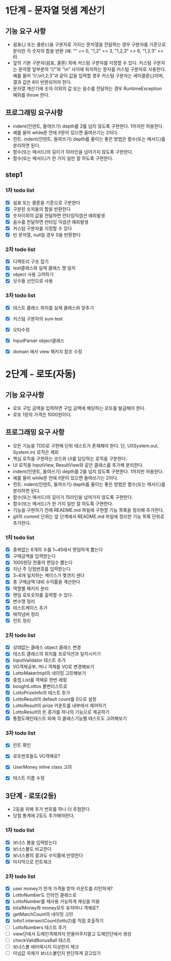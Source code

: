 # 1단계 - 문자열 덧셈 계산기

## 기능 요구 사항
- 쉼표(,) 또는 콜론(:)을 구분자로 가지는 문자열을 전달하는 경우 구분자를 기준으로 분리한 각 숫자의 합을 반환 (예: “” => 0, "1,2" => 3, "1,2,3" => 6, “1,2:3” => 6)  
- 앞의 기본 구분자(쉼표, 콜론) 외에 커스텀 구분자를 지정할 수 있다. 커스텀 구분자는 문자열 앞부분의 “//”와 “\n” 사이에 위치하는 문자를 커스텀 구분자로 사용한다. 예를 들어 “//;\n1;2;3”과 같이 값을 입력할 경우 커스텀 구분자는 세미콜론(;)이며, 결과 값은 6이 반환되어야 한다.  
- 문자열 계산기에 숫자 이외의 값 또는 음수를 전달하는 경우 RuntimeException 예외를 throw 한다.

## 프로그래밍 요구사항
- indent(인덴트, 들여쓰기) depth를 2를 넘지 않도록 구현한다. 1까지만 허용한다.
- 예를 들어 while문 안에 if문이 있으면 들여쓰기는 2이다.
- 힌트: indent(인덴트, 들여쓰기) depth를 줄이는 좋은 방법은 함수(또는 메서드)를 분리하면 된다.
- 함수(또는 메서드)의 길이가 10라인을 넘어가지 않도록 구현한다.
- 함수(또는 메서드)가 한 가지 일만 잘 하도록 구현한다.


## step1
### 1차 todo list
- [x] 쉼표 또는 콜론을 기준으로 구분한다
- [x] 구분된 숫자들의 합을 반환한다
- [x] 숫자이외의 값을 전달하면 런타임익셉션 예외발생
- [x] 음수를 전달하면 런타임 익셉션 예외발생
- [x] 커스텀 구분자를 지정할 수 있다
- [x] 빈 문자열, null일 경우 0을 반환한다

### 2차 todo list
- [x] 디렉토리 구조 잡기
- [x] test클래스와 실제 클래스 명 일치
- [x] object 사용 고려하기
- [x] 상수들 선언으로 사용

### 3차 todo list
- [x] 테스트 클래스 위치를 실제 클래스와 맞추기
- [x] 커스텀 구분자의 sum test
- [x] 오타수정
- [x] InputParser object클래스
- [x] domain 에서 view 패키지 참조 수정


# 2단계 - 로또(자동)

## 기능 요구사항
- 로또 구입 금액을 입력하면 구입 금액에 해당하는 로또를 발급해야 한다.
- 로또 1장의 가격은 1000원이다.

## 프로그래밍 요구 사항
- 모든 기능을 TDD로 구현해 단위 테스트가 존재해야 한다. 단, UI(System.out, System.in) 로직은 제외
- 핵심 로직을 구현하는 코드와 UI를 담당하는 로직을 구분한다.
- UI 로직을 InputView, ResultView와 같은 클래스를 추가해 분리한다.
- indent(인덴트, 들여쓰기) depth를 2를 넘지 않도록 구현한다. 1까지만 허용한다.
- 예를 들어 while문 안에 if문이 있으면 들여쓰기는 2이다.
- 힌트: indent(인덴트, 들여쓰기) depth를 줄이는 좋은 방법은 함수(또는 메서드)를 분리하면 된다.
- 함수(또는 메서드)의 길이가 15라인을 넘어가지 않도록 구현한다.
- 함수(또는 메서드)가 한 가지 일만 잘 하도록 구현한다.
- 기능을 구현하기 전에 README.md 파일에 구현할 기능 목록을 정리해 추가한다.
- git의 commit 단위는 앞 단계에서 README.md 파일에 정리한 기능 목록 단위로 추가한다.

### 1차 todo list
- [x] 중복없는 6개의 수를 1~45에서 랜덤하게 뽑는다
- [x] 구매금액을 입력받는다
- [x] 1000원당 한줄의 랜덤수 뽑는다
- [x] 지난 주 당첨번호를 입력받는다
- [x] 3~6개 일치하는 케이스가 몇갠지 센다
- [x] 총 구매금액 대비 수익률을 계산한다
- [x] 역할별 패키지 분리
- [x] 랜덤 로또숫자를 출력할 수 있다.
- [x] 변수명 정리
- [x] 테스트케이스 추가
- [x] 매직넘버 정리
- [x] 린트 정리

### 2차 todo list
- [x] 상태없는 클래스 object 클래스 변경
- [x] 테스트 클래스의 위치를 프로덕션과 일치시키기
- [x] InputValidator 테스트 추가
- [x] VO객체공부, 머니 객체를 VO로 변경해보기
- [x] LottoMakerImpl의 네이밍 고민해보기
- [x] 중첩 List를 객체로 한번 래핑
- [x] boughtLottos 불변리스트로
- [x] LottoPrizeInfo의 테스트 추가
- [x] LottoResult의 default count를 0으로 설정
- [x] LottoResult의 prize 카운트를 내부에서 제어하기
- [x] LottoResult의 돈 증가를 하나의 기능으로 제공하기
- [x] 통합도메인테스트 외에 각 클래스기능별 테스트도 고려해보기

### 3차 todo list
- [x] 린트 확인
- [x] 로또번호들도 VO객체로?
- [x] UserMoney inline class 고려
- [x] 테스트 이름 수정


## 3단계 - 로또(2등)
- 2등을 위해 추가 번호를 하나 더 추첨한다.
- 당첨 통계에 2등도 추가해야한다.

### 1차 todo list
- [x] 보너스 볼을 입력받는다
- [x] 보너스볼도 비교한다
- [x] 보너스볼의 결과도 수익률에 반영한다
- [x] 마지막으로 린트체크

### 2차 todo list
- [x] user money가 한개 가격을 받아 카운트를 리턴하게?
- [x] LottoNumber도 인라인 클래스로
- [x] LottoNumber를 재사용 가능하게 캐싱을 이용
- [x] totalMoney와 money모두 유저머니 객체로? 
- [x] getMatchCount의 네이밍 고민
- [x] lotto1.intersectCount(lotto2)를 직접 호출하기
- [ ] LottoNumbers 테스트 추가
- [ ] view단에서 도메인객체까지 만들어주지말고 도메인단에서 생성
- [ ] checkValidBonusBall 테스트
- [ ] 보너스볼 에러메시지 이상한지 체크
- [ ] 이넘값 자체가 보너스볼인지 판단하게 갖고있기
